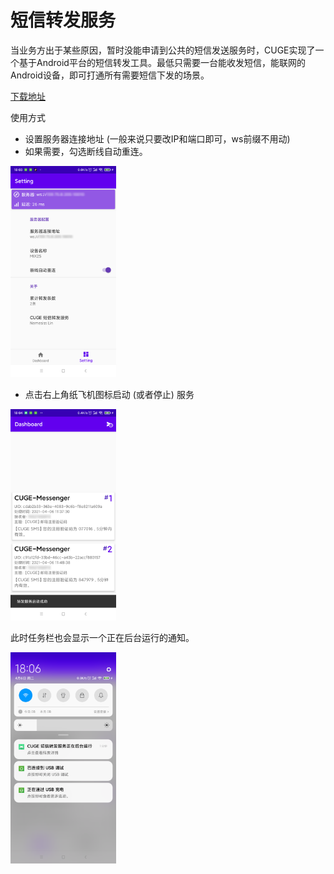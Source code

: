 # 短信转发服务

当业务方出于某些原因，暂时没能申请到公共的短信发送服务时，CUGE实现了一个基于Android平台的短信转发工具。最低只需要一台能收发短信，能联网的Android设备，即可打通所有需要短信下发的场景。

[下载地址](https://nemesiss-1255798866.cos.ap-guangzhou.myqcloud.com/CUGE/MessengerRelayer.apk)

使用方式

* 设置服务器连接地址 (一般来说只要改IP和端口即可，ws前缀不用动)
* 如果需要，勾选断线自动重连。

<img src="messenger.assets/setting.png" alt="setting" style="zoom: 33%;" />

* 点击右上角纸飞机图标启动 (或者停止) 服务

<img src="messenger.assets/main.png" alt="main" style="zoom: 33%;" />

此时任务栏也会显示一个正在后台运行的通知。

<img src="messenger.assets/taskbar.png" alt="taskbar" style="zoom: 33%;" />